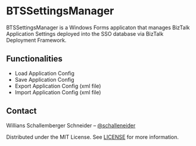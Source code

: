 # BTSSettingsManager
BTSSettingsManager is a Windows Forms applicaton that manages BizTalk Application Settings deployed into the SSO database via BizTalk Deployment Framework.

## Functionalities

* Load Application Config
* Save Application Config
* Export Application Config (xml file)
* Import Application Config (xml file) 

## Contact

Willians Schallemberger Schneider – [@schalleneider](https://twitter.com/schalleneider)

Distributed under the MIT License. See [LICENSE](LICENSE) for more information.
